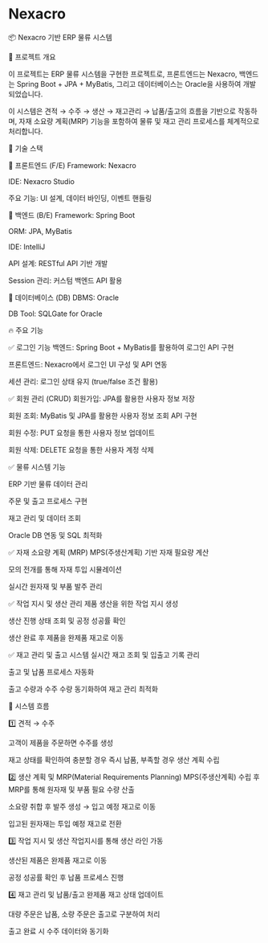 # Nexacro

📦 Nexacro 기반 ERP 물류 시스템

📌 프로젝트 개요

이 프로젝트는 ERP 물류 시스템을 구현한 프로젝트로, 프론트엔드는 Nexacro, 백엔드는 Spring Boot + JPA + MyBatis, 그리고 데이터베이스는 Oracle을 사용하여 개발되었습니다.

이 시스템은 견적 → 수주 → 생산 → 재고관리 → 납품/출고의 흐름을 기반으로 작동하며, 자재 소요량 계획(MRP) 기능을 포함하여 물류 및 재고 관리 프로세스를 체계적으로 처리합니다.

📌 기술 스택

📌 프론트엔드 (F/E)
Framework: Nexacro

IDE: Nexacro Studio

주요 기능: UI 설계, 데이터 바인딩, 이벤트 핸들링

📌 백엔드 (B/E)
Framework: Spring Boot

ORM: JPA, MyBatis

IDE: IntelliJ

API 설계: RESTful API 기반 개발

Session 관리: 커스텀 백엔드 API 활용

📌 데이터베이스 (DB)
DBMS: Oracle

DB Tool: SQLGate for Oracle


🔥 주요 기능

✅ 로그인 기능
백엔드: Spring Boot + MyBatis를 활용하여 로그인 API 구현

프론트엔드: Nexacro에서 로그인 UI 구성 및 API 연동

세션 관리: 로그인 상태 유지 (true/false 조건 활용)

✅ 회원 관리 (CRUD)
회원가입: JPA를 활용한 사용자 정보 저장

회원 조회: MyBatis 및 JPA를 활용한 사용자 정보 조회 API 구현

회원 수정: PUT 요청을 통한 사용자 정보 업데이트

회원 삭제: DELETE 요청을 통한 사용자 계정 삭제

✅ 물류 시스템 기능

ERP 기반 물류 데이터 관리

주문 및 출고 프로세스 구현

재고 관리 및 데이터 조회

Oracle DB 연동 및 SQL 최적화

✅ 자재 소요량 계획 (MRP)
MPS(주생산계획) 기반 자재 필요량 계산

모의 전개를 통해 자재 투입 시뮬레이션

실시간 원자재 및 부품 발주 관리

✅ 작업 지시 및 생산 관리
제품 생산을 위한 작업 지시 생성

생산 진행 상태 조회 및 공정 성공률 확인

생산 완료 후 제품을 완제품 재고로 이동

✅ 재고 관리 및 출고 시스템
실시간 재고 조회 및 입출고 기록 관리

출고 및 납품 프로세스 자동화

출고 수량과 수주 수량 동기화하여 재고 관리 최적화


🔗 시스템 흐름

1️⃣ 견적 → 수주

고객이 제품을 주문하면 수주를 생성

재고 상태를 확인하여 충분할 경우 즉시 납품, 부족할 경우 생산 계획 수립

2️⃣ 생산 계획 및 MRP(Material Requirements Planning)
MPS(주생산계획) 수립 후 MRP를 통해 원자재 및 부품 필요 수량 산출

소요량 취합 후 발주 생성 → 입고 예정 재고로 이동

입고된 원자재는 투입 예정 재고로 전환

3️⃣ 작업 지시 및 생산
작업지시를 통해 생산 라인 가동

생산된 제품은 완제품 재고로 이동

공정 성공률 확인 후 납품 프로세스 진행

4️⃣ 재고 관리 및 납품/출고
완제품 재고 상태 업데이트

대량 주문은 납품, 소량 주문은 출고로 구분하여 처리

출고 완료 시 수주 데이터와 동기화
